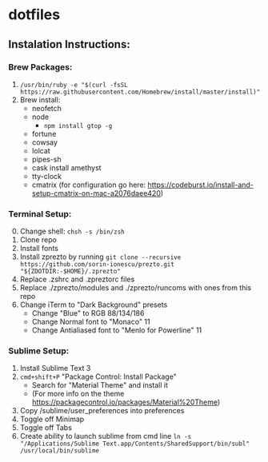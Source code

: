 # dotfiles

## Instalation Instructions:

### Brew Packages:
1. ```/usr/bin/ruby -e "$(curl -fsSL https://raw.githubusercontent.com/Homebrew/install/master/install)"```
2. Brew install:
	* neofetch
	* node
		* ```npm install gtop -g```
	* fortune
	* cowsay
	* lolcat
	* pipes-sh
	* cask install amethyst
	* tty-clock
	* cmatrix (for configuration go here: https://codeburst.io/install-and-setup-cmatrix-on-mac-a2076daee420)

### Terminal Setup:
0. Change shell:  `chsh -s /bin/zsh`
1. Clone repo
2. Install fonts
3. Install zprezto by running ```git clone --recursive https://github.com/sorin-ionescu/prezto.git "${ZDOTDIR:-$HOME}/.zprezto"```
4. Replace .zshrc and .zpreztorc files
5. Replace ./zprezto/modules and ./zprezto/runcoms with ones from this repo
6. Change iTerm to "Dark Background" presets
	* Change "Blue" to RGB 88/134/186
	* Change Normal font to "Monaco" 11
	* Change Antialiased font to "Menlo for Powerline" 11

### Sublime Setup:
1. Install Sublime Text 3
2. `cmd+shift+P` "Package Control: Install Package"
	* Search for "Material Theme" and install it
	* (For more info on the theme https://packagecontrol.io/packages/Material%20Theme)
3. Copy /sublime/user_preferences into preferences
4. Toggle off Minimap
5. Toggle off Tabs
6. Create ability to launch sublime from cmd line ```ln -s "/Applications/Sublime Text.app/Contents/SharedSupport/bin/subl" /usr/local/bin/sublime```